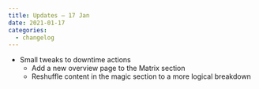 ```yaml
---
title: Updates – 17 Jan
date: 2021-01-17
categories:
  - changelog
---
```


* Small tweaks to downtime actions
   * Add a new overview page to the Matrix section
   * Reshuffle content in the magic section to a more logical breakdown
<!--more-->